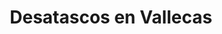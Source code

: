 ---
id: 'service-18'
title: 'Desatascos en Vallecas'

titleMeta: "Poceros en Vallecas - Desatascos Urgentes 24 Horas | Desatascos Pociten "
canonical: https://www.desatascos-madrid.com/desatascos/desatascos-vallecas
lugar: 'Vallecas'
mediumImage: 'desatascosvallecas-md.webp'
largeImage: 'desatascosvallecas-md.webp'
detailBreadcrumbSubTitle: 'Single Service'
metaContent: "Servicios de desatascos en Vallecas y toda la región de Madrid. Nuestros Poceros profesionales están listos para atender todas tus necesidades.☎️ 647 376 782"
detailBreadcrumbDesc: 'Empresa de poceros en Vallecas. Desatacascos al mejor precio'
title2: 'Desatascos en Vallecas'


#PARRAFO color negro de fondo y letras en verde
detailSubTitle: 'Soluciones de Pocería y Desatascos en Vallecas. Ofrecemos lo precios más económicos'

#PARRAFO slider
parrafo: "Soluciones rápidas y eficientes para todos tus problemas de desatascos en Vallecas y toda la región de Madrid. ¡Confía en Desatascos Pociten"

#PARRAFO Primera pregunta



descripcion: "Con años de experiencia en el sector, nos hemos establecido como líderes en el mercado de desatascos en Vallecas y en toda la región de Madrid. Nuestro compromiso con la calidad y la satisfacción del cliente nos ha permitido crecer y expandir nuestros servicios a todos los municipios de Madrid.En Desatascos Pociten, entendemos que los problemas de desatascos pueden ser estresantes y disruptivos. Por eso, nos esforzamos por ofrecer un servicio rápido, eficiente y asequible para minimizar las molestias y garantizar que tu hogar o negocio vuelva a funcionar con normalidad lo antes posible."
detailDesc: ""


#PARRAFO Segunda pregunta
pregunta2: ¿Por qué elegir Desatascos Pociten para tus desatascos en Vallecas?
descripcion1: "En Desatascos Pociten, nos enorgullece ofrecer un servicio de alta calidad a nuestros clientes. Nuestro equipo de profesionales está altamente capacitado y tiene años de experiencia en el campo. Además, utilizamos las últimas tecnologías y equipos para asegurar que tu problema se resuelva de la manera más eficiente posible.
       
        "
descripcion2: " Nuestro equipo de profesionales está compuesto por expertos en desatascos con años de experiencia en el campo. Están altamente capacitados y equipados con las últimas tecnologías y equipos para asegurar que tu problema se resuelva de la manera más eficiente posible. Ya sea que necesites una reparación de urgencia o un trabajo de pocería, puedes confiar en nuestro equipo para proporcionar un servicio de alta calidad."

#PARRAFO Tercera pregunta

pregunta3: 
descripcion3: Además de nuestro equipo de profesionales, también nos enorgullece ofrecer un servicio al cliente excepcional. Nos esforzamos por superar las expectativas de nuestros clientes en cada interacción, desde el primer contacto hasta la finalización del servicio. Nuestro objetivo es hacer que tu experiencia con nosotros sea lo más fácil y agradable posible.

#Set inner Html con contenido variable

contenidoDescripcion: "
  <section>
        <h2>Nuestros servicios</h2>
        <p>En Desatascos Pociten, ofrecemos una amplia gama de servicios de desatascos para satisfacer todas tus necesidades. Ya sea que necesites una reparación de urgencia, un trabajo de pocería o cualquier otro servicio de desatascos, nuestro equipo de profesionales está listo para ayudarte.</p>
        <h3>Reparaciones de urgencia</h3>
        <p>Entendemos que los problemas de desatascos pueden ocurrir en cualquier momento y pueden ser muy disruptivos. Por eso, ofrecemos servicios de reparación de urgencia para resolver tu problema lo más rápido posible. Nuestro equipo de profesionales está disponible 24/7 para atender tus necesidades.</p>
        <h3>Trabajos de pocería</h3>
        <p>Además de nuestras reparaciones de urgencia, también ofrecemos trabajos de pocería. Nuestro equipo de profesionales tiene años de experiencia en el campo y está equipado con las últimas tecnologías y equipos para asegurar que tu problema se resuelva de la manera más eficiente posible.</p>
        <h3>Otros servicios de desatascos</h3>
        <p>Además de nuestras reparaciones de urgencia y trabajos de pocería, también ofrecemos una amplia gama de otros servicios de desatascos. Ya sea que necesites una limpieza de tuberías, una inspección de alcantarillado o cualquier otro servicio de desatascos, puedes confiar en nuestro equipo para proporcionar un servicio de alta calidad.</p>
    </section>
"

#PARRAFO Cuarta pregunta

descripcion4: ""

#PARRAFO Quinta pregunta


#FAqs de la pagina

accordionData:
 [
    {
      question: '¿En qué áreas ofrece Desatascos Pociten servicios de desatascos?',
      answer:
        'Ofrecemos servicios de desatascos en Vallecas y en todos los municipios de Madrid.',
    },
    {
      question: '¿Qué tipo de servicios de desatascos ofrece Desatascos Pociten?',
      answer:
        'Ofrecemos todo tipo de servicios de desatascos, desde reparaciones de urgencia hasta trabajos de pocería.
',
    },
    {
      question: '¿Cuánto tiempo tarda un servicio de desatascos y pocería?',
      answer:
        'El tiempo que tarda un servicio de desatascos y pocería depende de la gravedad del problema.
',
    },
     
  
  ]

#OPCIONES LI

option1: '✅ Pisos y viviendas en general con problemas de atascos en bañeras, fregaderos o inodoros.'
option2: '✅ Chalets individuales, adosados o pareados de clientes particulares en general con problemas de atascos en arquetas de hojas o tierra. '
option3: '✅ Colegios con atascos en general de aseos y arquetas de patios.'
option4: '✅ Urbanizaciones con atascos, arquetas deterioradas, problemas de tuberías o bajantes.'
option5: '✅ Restaurantes con problemas de atascos en cocina, fregaderos o en los aseos de los clientes.'
option6: '✅ Instalaciones deportivas con problemas en los desagües de las piscina o vaciado de arquetas en los vestuarios.'
option7: '✅ Hoteles para el mantenimiento de sus instalaciones, queriendo dar siempre el mejor servicio a sus huéspedes.'
option 8: '✅ Multinacionales para incidencias o mantenimiento de las instalaciones distribuidas en sus oficinas.'
option 9: '✅ Naves industriales, que generan residuos que sin remedio se acumulan en sus arquetas produciendo atrancos.'


#PARRAFO TEXTO FONDO NEGRO LETRAS VERDES ANTES DE BOTON

parrafo1: '<h2>24 HORAS A TU SERVICIO</h2>'

isFeatured: true
---